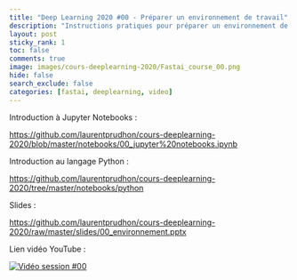 ```yaml
---
title: "Deep Learning 2020 #00 - Préparer un environnement de travail"
description: "Instructions pratiques pour préparer un environnement de travail pour la formation Deep Learning par la pratique 2020."
layout: post
sticky_rank: 1
toc: false
comments: true
image: images/cours-deeplearning-2020/Fastai_course_00.png
hide: false
search_exclude: false
categories: [fastai, deeplearning, video]
---
```


Introduction à Jupyter Notebooks :

https://github.com/laurentprudhon/cours-deeplearning-2020/blob/master/notebooks/00_jupyter%20notebooks.ipynb

Introduction au langage Python :

https://github.com/laurentprudhon/cours-deeplearning-2020/tree/master/notebooks/python

Slides :

https://github.com/laurentprudhon/cours-deeplearning-2020/raw/master/slides/00_environnement.pptx

Lien vidéo YouTube :

[![Vidéo session #00](https://img.youtube.com/vi/tJYAnHJsChE/0.jpg)](https://www.youtube.com/watch?v=tJYAnHJsChE)

